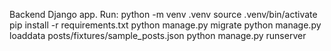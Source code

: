 Backend Django app.
Run:
python -m venv .venv
source .venv/bin/activate
pip install -r requirements.txt
python manage.py migrate
python manage.py loaddata posts/fixtures/sample_posts.json
python manage.py runserver

